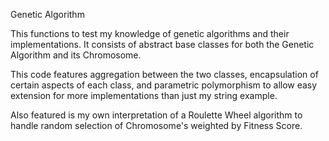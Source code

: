 Genetic Algorithm

This functions to test my knowledge of genetic algorithms and their implementations. It consists of abstract base classes for both the Genetic Algorithm and its Chromosome. 

This code features aggregation between the two classes, encapsulation of certain aspects of each class, and parametric polymorphism to allow easy extension for more implementations than just my string example.

Also featured is my own interpretation of a Roulette Wheel algorithm to handle random selection of Chromosome's weighted by Fitness Score.